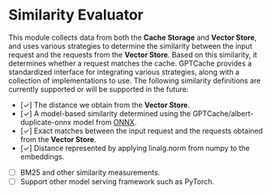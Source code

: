 # Similarity Evaluator
 
This module collects data from both the **Cache Storage** and **Vector Store**, and uses various strategies to determine the similarity between the input request and the requests from the **Vector Store**. Based on this similarity, it determines whether a request matches the cache. GPTCache provides a standardized interface for integrating various strategies, along with a collection of implementations to use. The following similarity definitions are currently supported or will be supported in the future:
  - [✓] The distance we obtain from the **Vector Store**.
  - [✓] A model-based similarity determined using the GPTCache/albert-duplicate-onnx model from [ONNX](https://onnx.ai/).
  - [✓] Exact matches between the input request and the requests obtained from the **Vector Store**.
  - [✓] Distance represented by applying linalg.norm from numpy to the embeddings.
  - [ ] BM25 and other similarity measurements.
  - [ ] Support other model serving framework such as PyTorch.